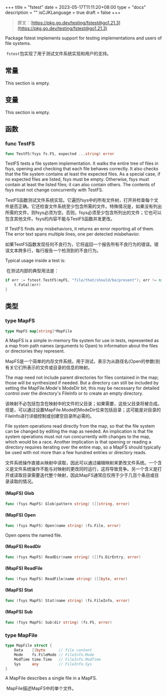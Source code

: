 +++
title = "fstest"
date = 2023-05-17T11:11:20+08:00
type = "docs"
description = ""
isCJKLanguage = true
draft = false
+++
> 原文：[https://pkg.go.dev/testing/fstest@go1.21.3](https://pkg.go.dev/testing/fstest@go1.21.3)

Package fstest implements support for testing implementations and users of file systems.

​	`fstest`包实现了用于测试文件系统实现和用户的支持。

## 常量 

This section is empty.

## 变量

This section is empty.

## 函数

### func TestFS 

``` go 
func TestFS(fsys fs.FS, expected ...string) error
```

TestFS tests a file system implementation. It walks the entire tree of files in fsys, opening and checking that each file behaves correctly. It also checks that the file system contains at least the expected files. As a special case, if no expected files are listed, fsys must be empty. Otherwise, fsys must contain at least the listed files; it can also contain others. The contents of fsys must not change concurrently with TestFS.

​	TestFS函数测试文件系统实现。它遍历fsys中的所有文件树，打开并检查每个文件是否正确。它还检查文件系统至少包含所需的文件。特殊情况是，如果没有列出所需的文件，则fsys必须为空。否则，fsys必须至少包含所列出的文件；它也可以包含其他文件。fsys的内容不能与TestFS函数并发更改。

If TestFS finds any misbehaviors, it returns an error reporting all of them. The error text spans multiple lines, one per detected misbehavior.

​	如果TestFS函数发现任何不良行为，它将返回一个报告所有不良行为的错误。错误文本跨多行，每行报告一个检测到的不良行为。

Typical usage inside a test is:

​	在测试内部的典型用法是：

```go
if err := fstest.TestFS(myFS, "file/that/should/be/present"); err != nil {
	t.Fatal(err)
}
```

## 类型

### type MapFS 

``` go 
type MapFS map[string]*MapFile
```

A MapFS is a simple in-memory file system for use in tests, represented as a map from path names (arguments to Open) to information about the files or directories they represent.

​	MapFS是一个简单的内存文件系统，用于测试，表示为从路径名(Open的参数)到有关它们所表示的文件或目录的信息的映射。

The map need not include parent directories for files contained in the map; those will be synthesized if needed. But a directory can still be included by setting the MapFile.Mode's ModeDir bit; this may be necessary for detailed control over the directory's FileInfo or to create an empty directory.

​	该映射不必包括包含在映射中的文件的父目录；如果需要，这些父目录将被合成。但是，可以通过设置MapFile.Mode的ModeDir位来包括目录；这可能是对目录的FileInfo进行详细控制或创建空目录所必需的。

File system operations read directly from the map, so that the file system can be changed by editing the map as needed. An implication is that file system operations must not run concurrently with changes to the map, which would be a race. Another implication is that opening or reading a directory requires iterating over the entire map, so a MapFS should typically be used with not more than a few hundred entries or directory reads.

​	文件系统操作直接从映射中读取，因此可以通过编辑映射来更改文件系统。一个含义是文件系统操作不能与对映射的更改同时运行，这将导致竞争。另一个含义是打开或读取目录需要迭代整个映射，因此MapFS通常应仅用于少于几百个条目或目录读取的情况。

#### (MapFS) Glob 

``` go 
func (fsys MapFS) Glob(pattern string) ([]string, error)
```

#### (MapFS) Open 

``` go 
func (fsys MapFS) Open(name string) (fs.File, error)
```

Open opens the named file.

#### (MapFS) ReadDir 

``` go 
func (fsys MapFS) ReadDir(name string) ([]fs.DirEntry, error)
```

#### (MapFS) ReadFile 

``` go 
func (fsys MapFS) ReadFile(name string) ([]byte, error)
```

#### (MapFS) Stat 

``` go 
func (fsys MapFS) Stat(name string) (fs.FileInfo, error)
```

#### (MapFS) Sub 

``` go 
func (fsys MapFS) Sub(dir string) (fs.FS, error)
```

### type MapFile 

``` go 
type MapFile struct {
	Data    []byte      // file content
	Mode    fs.FileMode // FileInfo.Mode
	ModTime time.Time   // FileInfo.ModTime
	Sys     any         // FileInfo.Sys
}
```

A MapFile describes a single file in a MapFS.

​	MapFile描述MapFS中的单个文件。